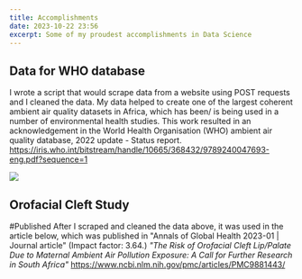 ```yaml
---
title: Accomplishments
date: 2023-10-22 23:56
excerpt: Some of my proudest accomplishments in Data Science
---
```

## Data for WHO database 
I wrote a script that would scrape data from a website using POST requests and I cleaned the data. My data helped to create one of the largest coherent ambient air quality datasets in Africa, which has been/ is being used in a number of environmental health studies. This work resulted in an acknowledgement in the World Health Organisation (WHO) ambient air quality database, 2022 update - Status report.
https://iris.who.int/bitstream/handle/10665/368432/9789240047693-eng.pdf?sequence=1

<a href="WHO_reference.png" target="_blank"> 
    <img src="WHO_reference.png">
</a>

## Orofacial Cleft Study 
#Published
After I scraped and cleaned the data above, it was used in the article below, which was published in "Annals of Global Health
2023-01 | Journal article" (Impact factor: 3.64.)
 *"The Risk of Orofacial Cleft Lip/Palate Due to Maternal Ambient Air Pollution Exposure: A Call for Further Research in South Africa"*
https://www.ncbi.nlm.nih.gov/pmc/articles/PMC9881443/ 
